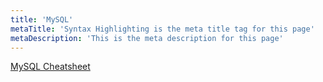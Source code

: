 ```yaml
---
title: 'MySQL'
metaTitle: 'Syntax Highlighting is the meta title tag for this page'
metaDescription: 'This is the meta description for this page'
---
```


[MySQL Cheatsheet](https://en.wikibooks.org/wiki/MySQL/CheatSheet)

